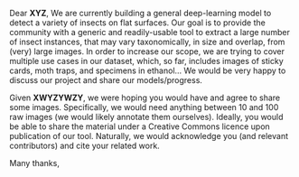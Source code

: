 Dear **XYZ**,
We are currently building a general deep-learning model to detect a variety of insects on flat surfaces. Our goal is to provide the community with a generic and readily-usable tool to extract a large number of insect instances, that may vary taxonomically,  in size and overlap, from (very) large images. In order to increase our scope, we are trying to cover multiple use cases in our dataset, which, so far, includes images of sticky cards, moth traps, and specimens in ethanol...  We would be very happy to discuss our project and share our models/progress.

Given **XWYZYWZY**, we were hoping you would have and agree to share some images.  Specifically, we would need anything between 10 and 100 raw images (we would likely annotate them ourselves).  Ideally, you would be able to share the material under a Creative Commons licence upon publication of our tool.  Naturally, we would acknowledge you (and relevant contributors) and cite your related work.

Many thanks,


